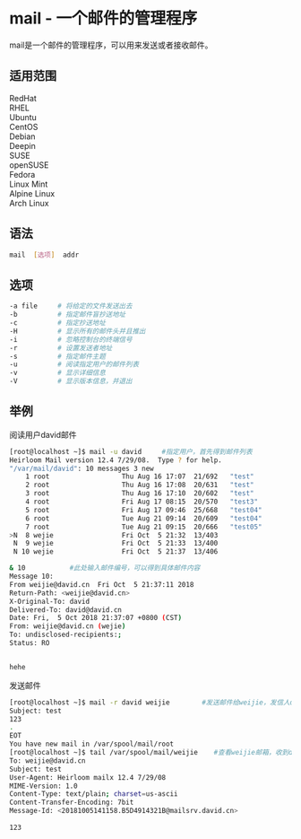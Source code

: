 # mail - 一个邮件的管理程序

mail是一个邮件的管理程序，可以用来发送或者接收邮件。

## 适用范围

<!-- <div class="svg linux">Linux</div> -->
<div class="svg redhat">RedHat</div>
<div class="svg rhel">RHEL</div>
<div class="svg ubuntu">Ubuntu</div>
<div class="svg centos">CentOS</div>
<div class="svg debian">Debian</div>
<div class="svg deepin">Deepin</div>
<div class="svg suse">SUSE</div>
<div class="svg opensuse">openSUSE</div>
<div class="svg fedora">Fedora</div>
<div class="svg linuxmint">Linux Mint</div>
<!-- <div class="svg mxlinux">MX Linux</div> -->
<div class="svg alpinelinux">Alpine Linux</div>
<div class="svg archlinux">Arch Linux</div>

## 语法

``` bash
mail  [选项]  addr
```

## 选项

``` bash
-a file     # 将给定的文件发送出去
-b          # 指定邮件盲抄送地址
-c          # 指定抄送地址
-H          # 显示所有的邮件头并且推出
-i          # 忽略控制台的终端信号
-r          # 设置发送者地址
-s          # 指定邮件主题
-u          # 阅读指定用户的邮件列表
-v          # 显示详细信息
-V          # 显示版本信息，并退出
```
## 举例
阅读用户david邮件
``` bash
[root@localhost ~]$ mail -u david     #指定用户，首先得到邮件列表
Heirloom Mail version 12.4 7/29/08.  Type ? for help.
"/var/mail/david": 10 messages 3 new
    1 root                  Thu Aug 16 17:07  21/692   "test"
    2 root                  Thu Aug 16 17:08  20/631   "test"
    3 root                  Thu Aug 16 17:10  20/602   "test"
    4 root                  Fri Aug 17 08:15  20/570   "test3"
    5 root                  Fri Aug 17 09:46  25/668   "test04"
    6 root                  Tue Aug 21 09:14  20/609   "test04"
    7 root                  Tue Aug 21 09:15  20/666   "test05"
>N  8 wejie                 Fri Oct  5 21:32  13/403  
 N  9 wejie                 Fri Oct  5 21:33  13/400  
 N 10 wejie                 Fri Oct  5 21:37  13/406  

& 10           #此处输入邮件编号，可以得到具体邮件内容
Message 10:
From weijie@david.cn  Fri Oct  5 21:37:11 2018
Return-Path: <weijie@david.cn>
X-Original-To: david
Delivered-To: david@david.cn
Date: Fri,  5 Oct 2018 21:37:07 +0800 (CST)
From: weijie@david.cn (wejie)
To: undisclosed-recipients:;
Status: RO


hehe
```
发送邮件
``` bash
[root@localhost ~]$ mail -r david weijie        #发送邮件给weijie，发信人david
Subject: test
123
.
EOT
You have new mail in /var/spool/mail/root
[root@localhost ~]$ tail /var/spool/mail/weijie    #查看weijie邮箱，收到david邮件
To: weijie@david.cn
Subject: test
User-Agent: Heirloom mailx 12.4 7/29/08
MIME-Version: 1.0
Content-Type: text/plain; charset=us-ascii
Content-Transfer-Encoding: 7bit
Message-Id: <20181005141158.B5D4914321B@mailsrv.david.cn>
 
123
```


